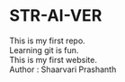 # STR-AI-VER
This is my first repo.<br>
Learning git is fun.<br>
This is my first website.<br>
Author : Shaarvari Prashanth

